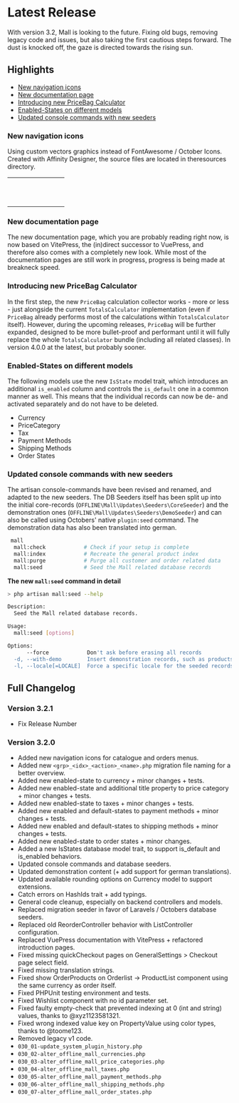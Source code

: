 <script setup>
import BadgeStd from '../../.vitepress/components/BadgeStd.vue'
import SpoilerStd from '../../.vitepress/components/SpoilerStd.vue'
import CatalogueIcon from '../../.vitepress/components/CatalogueIcon.vue'
import OrdersIcon from '../../.vitepress/components/OrdersIcon.vue'
</script>

# Latest Release

<BadgeStd label="v3.2.1 - Stable" color="tip" />

With version 3.2, Mall is looking to the future. Fixing old bugs, removing legacy code and issues,
but also taking the first cautious steps forward. The dust is knocked off, the gaze is directed 
towards the rising sun.

## Highlights

- [New navigation icons](#new-navigation-icons)
- [New documentation page](#new-documentation-page)
- [Introducing new PriceBag Calculator](#introducing-new-pricebag-calculator)
- [Enabled-States on different models](#enabled-states-on-different-models)
- [Updated console commands with new seeders](#updated-console-commands-with-new-seeders)

### New navigation icons

Using custom vectors graphics instead of FontAwesome / October Icons. Created with Affinity Designer, 
the source files are located in theresources directory.

<table><tr>
    <td style="padding:2rem;"><CatalogueIcon /></td>
    <td style="padding:2rem;"><OrdersIcon /></td>
</tr></table>

### New documentation page

The new documentation page, which you are probably reading right now, is now based on VitePress, 
the (in)direct successor to VuePress, and therefore also comes with a completely new look. While 
most of the documentation pages are still work in progress, progress is being made at breakneck 
speed.

### Introducing new PriceBag Calculator

In the first step, the new `PriceBag` calculation collector works - more or less - just alongside 
the current `TotalsCalculator` implementation (even if `PriceBag` already performs most of the 
calculations within `TotalsCalculator` itself). However, during the upcoming releases, `PriceBag` 
will be further expanded, designed to be more bullet-proof and performant until it will fully 
replace the whole `TotalsCalculator` bundle (including all related classes). In version 4.0.0 at the 
latest, but probably sooner.

### Enabled-States on different models

The following models use the new `IsState` model trait, which introduces an additional `is_enabled` 
column and controls the `is_default` one in a common manner as well. This means that the individual 
records can now be de- and activated separately and do not have to be deleted.

- Currency
- PriceCategory
- Tax
- Payment Methods
- Shipping Methods
- Order States

### Updated console commands with new seeders

The artisan console-commands have been revised and renamed, and adapted to the new seeders. The DB 
Seeders itself has been split up into the initial core-records (`OFFLINE\Mall\Updates\Seeders\CoreSeeder`) 
and the demonstration ones (`OFFLINE\Mall\Updates\Seeders\DemoSeeder`) and can also be called using 
Octobers' native `plugin:seed` command. The demonstration data has also been translated into german.

```sh
 mall
  mall:check            # Check if your setup is complete
  mall:index            # Recreate the general product index
  mall:purge            # Purge all customer and order related data
  mall:seed             # Seed the Mall related database records
```

**The new `mall:seed` command in detail**

```sh
> php artisan mall:seed --help

Description:
  Seed the Mall related database records.

Usage:
  mall:seed [options]

Options:
      --force            Don't ask before erasing all records
  -d, --with-demo        Insert demonstration records, such as products
  -l, --locale[=LOCALE]  Force a specific locale for the seeded records
```

## Full Changelog

### Version 3.2.1

<SpoilerStd label="Changes">

- Fix Release Number

</SpoilerStd>


### Version 3.2.0

<SpoilerStd label="Changes">

- Added new navigation icons for catalogue and orders menus.
- Added new `<grp>_<idx>_<action>_<name>.php` migration file naming for a better overview.
- Added new enabled-state to currency + minor changes + tests.
- Added new enabled-state and additional title property to price category + minor changes + tests.
- Added new enabled-state to taxes + minor changes + tests.
- Added new enabled and default-states to payment methods + minor changes + tests.
- Added new enabled and default-states to shipping methods + minor changes + tests.
- Added new enabled-state to order states + minor changes.
- Added a new IsStates database model trait, to support is_default and is_enabled behaviors.
- Updated console commands and database seeders.
- Updated demonstration content (+ add support for german translations).
- Updated available rounding options on Currency model to support extensions.
- Catch errors on HashIds trait + add typings.
- General code cleanup, especially on backend controllers and models.
- Replaced migration seeder in favor of Laravels / Octobers database seeders.
- Replaced old ReorderController behavior with ListController configuration.
- Replaced VuePress documentation with VitePress + refactored introduction pages.
- Fixed missing quickCheckout pages on GeneralSettings > Checkout page select field.
- Fixed missing translation strings.
- Fixed show OrderProducts on Orderlist -> ProductList component using the same currency as order itself.
- Fixed PHPUnit testing environment and tests.
- Fixed Wishlist component with no id parameter set.
- Fixed faulty empty-check that prevented indexing at 0 (int and string) values, thanks to @xyz1123581321.
- Fixed wrong indexed value key on PropertyValue using color types, thanks to @toome123.
- Removed legacy v1 code.
- `030_01-update_system_plugin_history.php`
- `030_02-alter_offline_mall_currencies.php`
- `030_03-alter_offline_mall_price_categories.php`
- `030_04-alter_offline_mall_taxes.php`
- `030_05-alter_offline_mall_payment_methods.php`
- `030_06-alter_offline_mall_shipping_methods.php`
- `030_07-alter_offline_mall_order_states.php`

</SpoilerStd>
